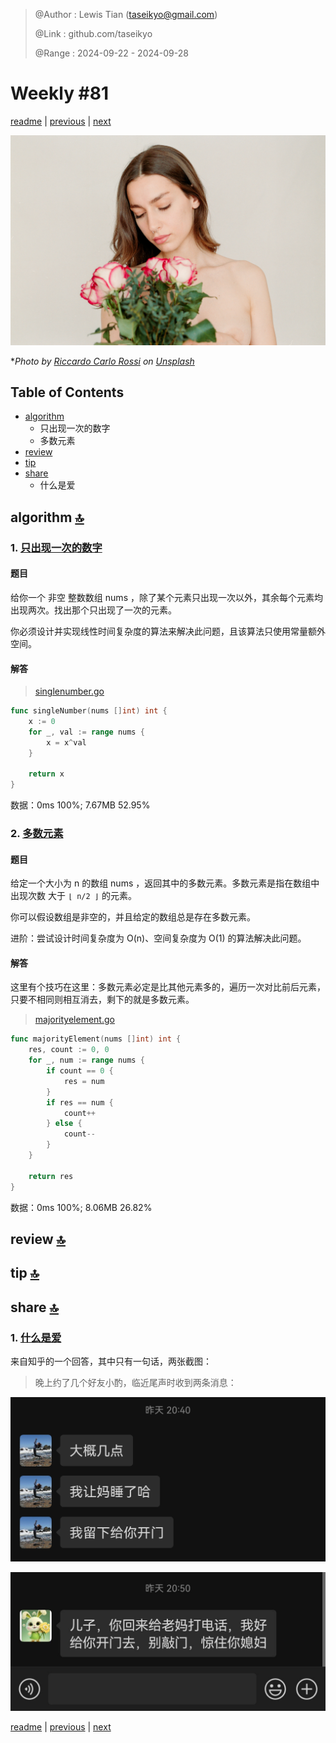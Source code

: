 > @Author  : Lewis Tian (taseikyo@gmail.com)
>
> @Link    : github.com/taseikyo
>
> @Range   : 2024-09-22 - 2024-09-28

# Weekly #81

[readme](../README.md) | [previous](202409W3.md) | [next](202410W1.md)

![](../images/2024/09/riccardo-carlo-rossi-eyO2CkilGt4-unsplash.jpg "Weekly #81")

\**Photo by [Riccardo Carlo Rossi](https://unsplash.com/@daysofgrain) on [Unsplash](https://unsplash.com/photos/a-naked-woman-holding-a-bouquet-of-roses-eyO2CkilGt4)*

## Table of Contents

- [algorithm](#algorithm-)
	- 只出现一次的数字
	- 多数元素
- [review](#review-)
- [tip](#tip-)
- [share](#share-)
	- 什么是爱

## algorithm [🔝](#weekly-81)

### 1. [只出现一次的数字](https://leetcode.cn/problems/single-number/description/)

#### 题目

给你一个 非空 整数数组 nums ，除了某个元素只出现一次以外，其余每个元素均出现两次。找出那个只出现了一次的元素。

你必须设计并实现线性时间复杂度的算法来解决此问题，且该算法只使用常量额外空间。

#### 解答

> [singlenumber.go](../code/leetcode/singlenumber.go)

```go
func singleNumber(nums []int) int {
    x := 0
    for _, val := range nums {
        x = x^val
    }

    return x
}
```

数据：0ms 100%; 7.67MB 52.95%

### 2. [多数元素](https://leetcode.cn/problems/majority-element/description)

#### 题目

给定一个大小为 n 的数组 nums ，返回其中的多数元素。多数元素是指在数组中出现次数 大于 `⌊ n/2 ⌋` 的元素。

你可以假设数组是非空的，并且给定的数组总是存在多数元素。

进阶：尝试设计时间复杂度为 O(n)、空间复杂度为 O(1) 的算法解决此问题。

#### 解答

这里有个技巧在这里：多数元素必定是比其他元素多的，遍历一次对比前后元素，只要不相同则相互消去，剩下的就是多数元素。

> [majorityelement.go](../code/leetcode/majorityelement.go)

```go
func majorityElement(nums []int) int {
    res, count := 0, 0
    for _, num := range nums {
        if count == 0 {
            res = num
        }
        if res == num {
            count++
        } else {
            count--
        }
    }

    return res
}
```

数据：0ms 100%; 8.06MB 26.82%

## review [🔝](#weekly-81)

## tip [🔝](#weekly-81)

## share [🔝](#weekly-81)

### 1. [什么是爱](https://www.zhihu.com/question/640807704/answer/3485600059)

来自知乎的一个回答，其中只有一句话，两张截图：

> 晚上约了几个好友小酌，临近尾声时收到两条消息：

![](../images/2024/09/v2-e3d2d67977d1d18193332396be3b5a3f_1440w.png)

![](../images/2024/09/v2-856f86c3a6324fdfd4b24bd28074f11a_r.jpg)

[readme](../README.md) | [previous](202409W3.md) | [next](202410W1.md)
